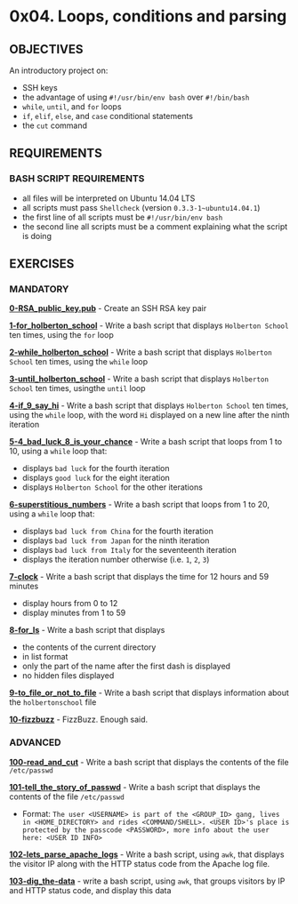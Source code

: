 # 0x04. Loops, conditions and parsing   

## OBJECTIVES   
   An introductory project on:   
   * SSH keys   
   * the advantage of using `#!/usr/bin/env bash` over `#!/bin/bash`   
   * `while`, `until`, and `for` loops   
   * `if`, `elif`, `else`, and `case` conditional statements   
   * the `cut` command   

## REQUIREMENTS   

### BASH SCRIPT REQUIREMENTS  
   * all files will be interpreted on Ubuntu 14.04 LTS
   * all scripts must pass `Shellcheck` (version `0.3.3-1~ubuntu14.04.1`)
   * the first line of all scripts must be `#!/usr/bin/env bash`
   * the second line all scripts must be a comment explaining what the script is doing 

## EXERCISES   

### MANDATORY   

**[0-RSA_public_key.pub](0-RSA_public_key.pub)** - Create an SSH RSA key pair   

**[1-for_holberton_school](1-for_holberton_school)** - Write a bash script that displays `Holberton School` ten times, using the `for` loop    

**[2-while_holberton_school](2-while_holberton_school)** - Write a bash script that displays `Holberton School` ten times, using the `while` loop    

**[3-until_holberton_school](3-until_holberton_school)** - Write a bash script that displays `Holberton School` ten times, usingthe `until` loop    

**[4-if_9_say_hi](4-if_9_say_hi)** - Write a bash script that displays `Holberton School` ten times, using the `while` loop, with the word `Hi` displayed on a new line after the ninth iteration    

**[5-4_bad_luck_8_is_your_chance](5-4_bad_luck_8_is_your_chance)** - Write a bash script that loops from 1 to 10, using a `while` loop that:   
   * displays `bad luck` for the fourth iteration   
   * displays `good luck` for the eight iteration   
   * displays `Holberton School` for the other iterations   

**[6-superstitious_numbers](6-superstitious_numbers)** - Write a bash script that loops from 1 to 20, using a `while` loop that:   
   * displays `bad luck from China` for the fourth iteration   
   * displays `bad luck from Japan` for the ninth iteration   
   * displays `bad luck from Italy` for the seventeenth iteration   
   * displays the iteration number otherwise (i.e. `1`, `2`, `3`)   

**[7-clock](7-clock)** - Write a bash script that displays the time for 12 hours and 59 minutes   
   * display hours from 0 to 12   
   * display minutes from 1 to 59   

**[8-for_ls](8-for_ls)** - Write a bash script that displays   
   * the contents of the current directory   
   * in list format   
   * only the part of the name after the first dash is displayed   
   * no hidden files displayed   

**[9-to_file_or_not_to_file](9-to_file_or_not_to_file)** - Write a bash script that displays information about the `holbertonschool` file   

**[10-fizzbuzz](10-fizzbuzz)** - FizzBuzz. Enough said.   

### ADVANCED   

**[100-read_and_cut](100-read_and_cut)** - Write a bash script that displays the contents of the file `/etc/passwd`   

**[101-tell_the_story_of_passwd](101-tell_the_story_of_passwd)** - Write a bash script that displays the contents of the file `/etc/passwd`   
   * Format: `The user <USERNAME> is part of the <GROUP_ID> gang, lives in <HOME_DIRECTORY> and rides <COMMAND/SHELL>. <USER ID>'s place is protected by the passcode <PASSWORD>, more info about the user here: <USER ID INFO>`   

**[102-lets_parse_apache_logs](102-lets_parse_apache_logs)** - Write a bash script, using `awk`, that displays the visitor IP along with the HTTP status code from the Apache log file.   

**[103-dig_the-data](103-dig_the-data)** - write a bash script, using `awk`, that groups visitors by IP and HTTP status code, and display this data   
